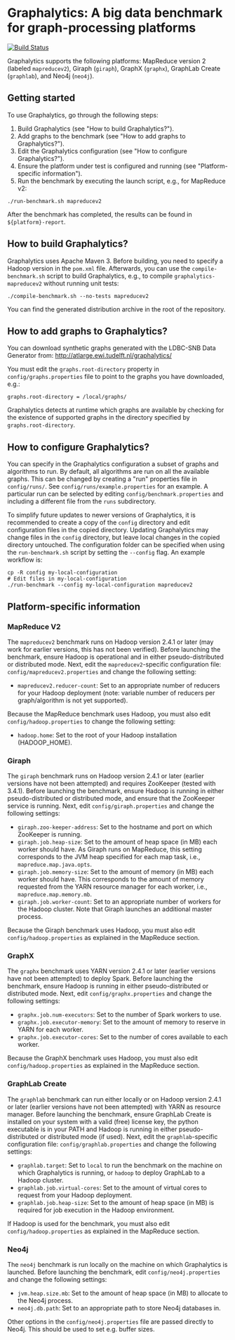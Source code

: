 # Graphalytics: A big data benchmark for graph-processing platforms

[![Build Status](http://jenkins.tribler.org/buildStatus/icon?job=Graphalytics_master_tester)](http://jenkins.tribler.org/job/Graphalytics_master_tester/)

Graphalytics supports the following platforms: MapReduce version 2 (labeled `mapreducev2`), Giraph (`giraph`), GraphX (`graphx`), GraphLab Create (`graphlab`), and Neo4j (`neo4j`). 


## Getting started

To use Graphalytics, go through the following steps:

 1. Build Graphalytics (see "How to build Graphalytics?").
 2. Add graphs to the benchmark (see "How to add graphs to Graphalytics?").
 3. Edit the Graphalytics configuration (see "How to configure Graphalytics?").
 4. Ensure the platform under test is configured and running (see "Platform-specific information").
 5. Run the benchmark by executing the launch script, e.g., for MapReduce v2:

```
./run-benchmark.sh mapreducev2
```

After the benchmark has completed, the results can be found in `${platform}-report`.


## How to build Graphalytics?

Graphalytics uses Apache Maven 3. Before building, you need to specify a Hadoop version in the `pom.xml` file. Afterwards, you can use the `compile-benchmark.sh` script to build Graphalytics, e.g., to compile `graphalytics-mapreducev2` without running unit tests:

```
./compile-benchmark.sh --no-tests mapreducev2
```

You can find the generated distribution archive in the root of the repository.


## How to add graphs to Graphalytics?

You can download synthetic graphs generated with the LDBC-SNB Data Generator from:
http://atlarge.ewi.tudelft.nl/graphalytics/

You must edit the `graphs.root-directory` property in `config/graphs.properties` file to point to the graphs you have downloaded, e.g.:

```
graphs.root-directory = /local/graphs/
```

Graphalytics detects at runtime which graphs are available by checking for the existence of supported graphs in the directory specified by `graphs.root-directory`. 


## How to configure Graphalytics?

You can specify in the Graphalytics configuration a subset of graphs and algorithms to run. By default, all algorithms are run on all the available graphs. This can be changed by creating a "run" properties file in `config/runs/`. See `config/runs/example.properties` for an example. A particular run can be selected by editing `config/benchmark.properties` and including a different file from the `runs` subdirectory.

To simplify future updates to newer versions of Graphalytics, it is recommended to create a copy of the `config` directory and edit configuration files in the copied directory. Updating Graphalytics may change files in the `config` directory, but leave local changes in the copied directory untouched. The configuration folder can be specified when using the `run-benchmark.sh` script by setting the `--config` flag. An example workflow is:

```
cp -R config my-local-configuration
# Edit files in my-local-configuration
./run-benchmark --config my-local-configuration mapreducev2
```

## Platform-specific information


### MapReduce V2

The `mapreducev2` benchmark runs on Hadoop version 2.4.1 or later (may work for earlier versions, this has not been verified). Before launching the benchmark, ensure Hadoop is operational and in either pseudo-distributed or distributed mode. Next, edit the `mapreducev2`-specific configuration file: `config/mapreducev2.properties` and change the following setting:

 - `mapreducev2.reducer-count`: Set to an appropriate number of reducers for your Hadoop deployment (note: variable number of reducers per graph/algorithm is not yet supported).

Because the MapReduce benchmark uses Hadoop, you must also edit `config/hadoop.properties` to change the following setting:

 - `hadoop.home`: Set to the root of your Hadoop installation (HADOOP_HOME).

### Giraph

The `giraph` benchmark runs on Hadoop version 2.4.1 or later (earlier versions have not been attempted) and requires ZooKeeper (tested with 3.4.1). Before launching the benchmark, ensure Hadoop is running in either pseudo-distributed or distributed mode, and ensure that the ZooKeeper service is running. Next, edit `config/giraph.properties` and change the following settings:

 - `giraph.zoo-keeper-address`: Set to the hostname and port on which ZooKeeper is running.
 - `giraph.job.heap-size`: Set to the amount of heap space (in MB) each worker should have. As Giraph runs on MapReduce, this setting corresponds to the JVM heap specified for each map task, i.e., `mapreduce.map.java.opts`.
 - `giraph.job.memory-size`: Set to the amount of memory (in MB) each worker should have. This corresponds to the amount of memory requested from the YARN resource manager for each worker, i.e., `mapreduce.map.memory.mb`.
 - `giraph.job.worker-count`: Set to an appropriate number of workers for the Hadoop cluster. Note that Giraph launches an additional master process.

Because the Giraph benchmark uses Hadoop, you must also edit `config/hadoop.properties` as explained in the MapReduce section.

### GraphX

The `graphx` benchmark uses YARN version 2.4.1 or later (earlier versions have not been attempted) to deploy Spark. Before launching the benchmark, ensure Hadoop is running in either pseudo-distributed or distributed mode. Next, edit `config/graphx.properties` and change the following settings:

 - `graphx.job.num-executors`: Set to the number of Spark workers to use.
 - `graphx.job.executor-memory`: Set to the amount of memory to reserve in YARN for each worker.
 - `graphx.job.executor-cores`: Set to the number of cores available to each worker.

Because the GraphX benchmark uses Hadoop, you must also edit `config/hadoop.properties` as explained in the MapReduce section.

### GraphLab Create

The `graphlab` benchmark can run either locally or on Hadoop version 2.4.1 or later (earlier versions have not been attempted) with YARN as resource manager. Before launching the benchmark, ensure GraphLab Create is installed on your system with a valid (free) license key, the python executable is in your PATH and Hadoop is running in either pseudo-distributed or distributed mode (if used). Next, edit the `graphlab`-specific configuration file: `config/graphlab.properties` and change the following settings:

- `graphlab.target`: Set to `local` to run the benchmark on the machine on which Graphalytics is running, or `hadoop` to deploy GraphLab to a Hadoop cluster.
- `graphlab.job.virtual-cores`: Set to the amount of virtual cores to request from your Hadoop deployment.
- `graphlab.job.heap-size`: Set to the amount of heap space (in MB) is required for job execution in the Hadoop environment.

If Hadoop is used for the benchmark, you must also edit `config/hadoop.properties` as explained in the MapReduce section.

### Neo4j

The `neo4j` benchmark is run locally on the machine on which Graphalytics is launched. Before launching the benchmark, edit `config/neo4j.properties` and change the following settings:

- `jvm.heap.size.mb`: Set to the amount of heap space (in MB) to allocate to the Neo4j process.
- `neo4j.db.path`: Set to an appropriate path to store Neo4j databases in.

Other options in the `config/neo4j.properties` file are passed directly to Neo4j. This should be used to set e.g. buffer sizes.
